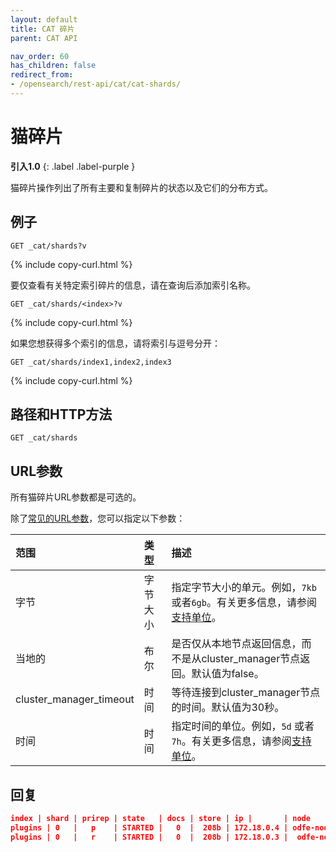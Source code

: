 ```yaml
---
layout: default
title: CAT 碎片
parent: CAT API

nav_order: 60
has_children: false
redirect_from:
- /opensearch/rest-api/cat/cat-shards/
---
```


# 猫碎片
**引入1.0**
{: .label .label-purple }

猫碎片操作列出了所有主要和复制碎片的状态以及它们的分布方式。

## 例子

```
GET _cat/shards?v
```
{% include copy-curl.html %}

要仅查看有关特定索引碎片的信息，请在查询后添加索引名称。

```
GET _cat/shards/<index>?v
```
{% include copy-curl.html %}

如果您想获得多个索引的信息，请将索引与逗号分开：

```
GET _cat/shards/index1,index2,index3
```
{% include copy-curl.html %}

## 路径和HTTP方法

```
GET _cat/shards
```

## URL参数

所有猫碎片URL参数都是可选的。

除了[常见的URL参数]({{site.url}}{{site.baseurl}}/api-reference/cat/index)，您可以指定以下参数：

范围| 类型| 描述
:--- | :--- | :---
字节| 字节大小| 指定字节大小的单元。例如，`7kb` 或者`6gb`。有关更多信息，请参阅[支持单位]({{site.url}}{{site.baseurl}}/opensearch/units/)。
当地的| 布尔| 是否仅从本地节点返回信息，而不是从cluster_manager节点返回。默认值为false。
cluster_manager_timeout| 时间| 等待连接到cluster_manager节点的时间。默认值为30秒。
时间| 时间| 指定时间的单位。例如，`5d` 或者`7h`。有关更多信息，请参阅[支持单位]({{site.url}}{{site.baseurl}}/opensearch/units/)。


## 回复

```json
index | shard | prirep | state   | docs | store | ip |       | node
plugins | 0   |   p    | STARTED |   0  |  208b | 172.18.0.4 | odfe-node1
plugins | 0   |   r    | STARTED |   0  |  208b | 172.18.0.3 |  odfe-node2          
```

